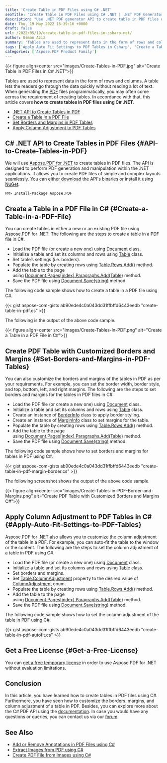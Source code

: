 ```yaml
---
title: 'Create Table in PDF Files using C# .NET'
seoTitle: "Create Table in PDF Files using C# .NET | .NET PDF Generator API"
description: "Use .NET PDF generator API to create table in PDF files using C#. Set margins, borders, and column adjustment of tables programmatically."
date: Thu, 19 May 2022 15:39:16 +0000
draft: false
url: /2022/05/19/create-table-in-pdf-files-in-csharp-net/
author: Usman Aziz
summary: 'Tables are used to represent data in the form of rows and columns. It lets the readers go through the data quickly without reading a lot of text. When generating the [PDF][1] files programmatically, you may often come across the requirement of creating tables. In accordance with that, this article covers **how to create tables in PDF files in C# .NET**.'
tags: ['Apply Auto Fit Settings to PDF Tables in Csharp', 'Create a Table in a PDF File in Csharp', 'DotNet API to Create Tables in PDF', 'DotNet PDF Generator API', 'Set Borders and Margins in PDF Tables in Csharp']
categories: ['Aspose.PDF Product Family']
---
```




{{< figure align=center src="images/Create-Tables-in-PDF.jpg" alt="Create Table in PDF Files in C# .NET">}}


Tables are used to represent data in the form of rows and columns. A table lets the readers go through the data quickly without reading a lot of text. When generating the [PDF][2] files programmatically, you may often come across the requirement of creating tables. In accordance with that, this article covers **how to create tables in PDF files using C# .NET**.

*   [.NET API to Create Tables in PDF][3]
*   [Create a Table in a PDF File][4]
*   [Set Borders and Margins in PDF Tables][5]
*   [Apply Column Adjustment to PDF Tables][6]

## C# .NET API to Create Tables in PDF Files {#API-to-Create-Tables-in-PDF}

We will use [Aspose.PDF for .NET][7] to create tables in PDF files. The API is designed to perform PDF generation and manipulation within the .NET applications. It allows you to create PDF files of simple and complex layouts seamlessly. You can either [download][8] the API's binaries or install it using [NuGet][9].

```
PM> Install-Package Aspose.PDF
```

## Create a Table in a PDF File in C# {#Create-a-Table-in-a-PDF-File}

You can create tables in either a new or an existing PDF file using Aspose.PDF for .NET. The following are the steps to create a table in a PDF file in C#.

*   Load the PDF file (or create a new one) using [Document][10] class.
*   Initialize a table and set its columns and rows using [Table][11] class.
*   Set table’s settings (i.e. borders).
*   Populate the table by creating rows using [Table.Rows.Add()][12] method.
*   Add the table to the page using [Document.Pages\[index\].Paragraphs.Add(Table)][13] method.
*   Save the PDF file using [Document.Save(string)][14] method.

The following code sample shows how to create a table in a PDF file using C#.

{{< gist aspose-com-gists ab90ede4c0a043dd31ffbffd6443eedb "create-table-in-pdf.cs" >}}

The following is the output of the above code sample.



{{< figure align=center src="images/Create-Tables-in-PDF.png" alt="Create a Table in a PDF File in C#">}}


## Create PDF Table with Customized Borders and Margins {#Set-Borders-and-Margins-in-PDF-Tables}

You can also customize the borders and margins of the tables in PDF as per your requirements. For example, you can set the border width, border style, and top, bottom, left, and right margins. The following are the steps to set borders and margins for the tables in PDF files in C#.

*   Load the PDF file (or create a new one) using [Document][15] class.
*   Initialize a table and set its columns and rows using [Table][16] class.
*   Create an instance of [BorderInfo][17] class to apply border styling.
*   Create an instance of [MarginInfo][18] class to set margins for the table.
*   Populate the table by creating rows using [Table.Rows.Add()][19] method.
*   Add the table to the page using [Document.Pages\[index\].Paragraphs.Add(Table)][20] method.
*   Save the PDF file using [Document.Save(string)][21] method.

The following code sample shows how to set borders and margins for tables in PDF using C#.

{{< gist aspose-com-gists ab90ede4c0a043dd31ffbffd6443eedb "create-table-in-pdf-margin-border.cs" >}}

The following screenshot shows the output of the above code sample.



{{< figure align=center src="images/Create-Tables-in-PDF-Border-and-Margins.png" alt="Create PDF Table with Customized Borders and Margins C#">}}


## Apply Column Adjustment to PDF Tables in C# {#Apply-Auto-Fit-Settings-to-PDF-Tables}

Aspose.PDF for .NET also allows you to customize the column adjustment of the table in a PDF. For example, you can auto-fit the table to the window or the content. The following are the steps to set the column adjustment of a table in PDF using C#.

*   Load the PDF file (or create a new one) using [Document][22] class.
*   Initialize a table and set its columns and rows using [Table][23] class.
*   Set borders and margins.
*   Set [Table.ColumnAdjustment][24] property to the desired value of [ColumnAdjustment][25] enum.
*   Populate the table by creating rows using [Table.Rows.Add()][26] method.
*   Add the table to the page using [Document.Pages\[index\].Paragraphs.Add(Table)][27] method.
*   Save the PDF file using [Document.Save(string)][28] method.

The following code sample shows how to set the column adjustment of the table in PDF using C#.

{{< gist aspose-com-gists ab90ede4c0a043dd31ffbffd6443eedb "create-table-in-pdf-autofit.cs" >}}

## Get a Free License {#Get-a-Free-License}

You can [get a free temporary license][29] in order to use Aspose.PDF for .NET without evaluation limitations.

## Conclusion

In this article, you have learned how to create tables in PDF files using C#. Furthermore, you have seen how to customize the borders. margins, and column adjustment of a table in PDF. Besides, you can explore more about the C# PDF API using the [documentation][30]. In case you would have any questions or queries, you can contact us via our [forum][31].

## See Also

*   [Add or Remove Annotations in PDF Files using C#][32]
*   [Extract Images from PDF using C#][33]
*   [Create PDF File from Images using C#][34]




[1]: https://docs.fileformat.com/pdf/
[2]: https://docs.fileformat.com/pdf/
[3]: #API-to-Create-Tables-in-PDF
[4]: #Create-a-Table-in-a-PDF-File
[5]: #Set-Borders-and-Margins-in-PDF-Tables
[6]: #Apply-Auto-Fit-Settings-to-PDF-Tables
[7]: https://products.aspose.com/pdf/net/
[8]: https://downloads.aspose.com/pdf/net/
[9]: http://nuget.org/packages/Aspose.PDF
[10]: https://apireference.aspose.com/pdf/net/aspose.pdf/document
[11]: https://apireference.aspose.com/pdf/net/aspose.pdf/table
[12]: https://apireference.aspose.com/pdf/net/aspose.pdf/rows/methods/add
[13]: https://apireference.aspose.com/pdf/net/aspose.pdf/paragraphs/methods/add
[14]: https://apireference.aspose.com/pdf/net/aspose.pdf.document/save/methods/5
[15]: https://apireference.aspose.com/pdf/net/aspose.pdf/document
[16]: https://apireference.aspose.com/pdf/net/aspose.pdf/table
[17]: https://apireference.aspose.com/pdf/net/aspose.pdf/borderinfo
[18]: https://apireference.aspose.com/pdf/net/aspose.pdf/margininfo
[19]: https://apireference.aspose.com/pdf/net/aspose.pdf/rows/methods/add
[20]: https://apireference.aspose.com/pdf/net/aspose.pdf/paragraphs/methods/add
[21]: https://apireference.aspose.com/pdf/net/aspose.pdf.document/save/methods/5
[22]: https://apireference.aspose.com/pdf/net/aspose.pdf/document
[23]: https://apireference.aspose.com/pdf/net/aspose.pdf/table
[24]: https://apireference.aspose.com/pdf/net/aspose.pdf/table/properties/columnadjustment
[25]: https://apireference.aspose.com/pdf/net/aspose.pdf/columnadjustment
[26]: https://apireference.aspose.com/pdf/net/aspose.pdf/rows/methods/add
[27]: https://apireference.aspose.com/pdf/net/aspose.pdf/paragraphs/methods/add
[28]: https://apireference.aspose.com/pdf/net/aspose.pdf.document/save/methods/5
[29]: https://purchase.aspose.com/temporary-license
[30]: https://docs.aspose.com/pdf/net/
[31]: https://forum.aspose.com/
[32]: https://blog.aspose.com/2021/01/04/add-or-remove-annotations-in-pdf-using-csharp/
[33]: https://blog.aspose.com/2021/06/15/extract-images-from-pdf-in-csharp/
[34]: https://blog.aspose.com/2021/04/20/create-pdf-from-images-using-csharp/




